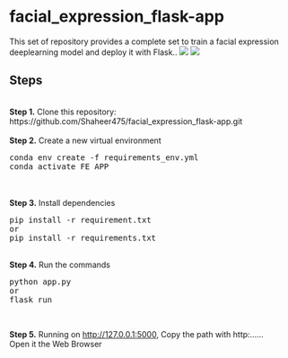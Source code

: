 # facial_expression_flask-app


<p>This set of repository provides a complete set to train a facial expression deeplearning model and deploy it with Flask.. 
<img src="https://drive.google.com/drive/folders/1wgv4nqUVE1BpFeI5pxDKmcsRXerwQVyh">
<img src="https://drive.google.com/drive/folders/1wgv4nqUVE1BpFeI5pxDKmcsRXerwQVyh">

## Steps
<br />
<b>Step 1.</b> Clone this repository: https://github.com/Shaheer475/facial_expression_flask-app.git
<br/><br/>
<b>Step 2.</b> Create a new virtual environment 
<pre>
conda env create -f requirements_env.yml
conda activate FE_APP
</pre> 
<br/>
<br/>
<b>Step 3.</b> Install dependencies
<pre>
pip install -r requirement.txt
or
pip install -r requirements.txt
</pre>
<br/>
<b>Step 4.</b> Run the commands
<pre>
python app.py
or
flask run
</pre>
<br/>

<b>Step 5.</b> Running on http://127.0.0.1:5000, Copy the path with http:...... <br/>
Open it the Web Browser
